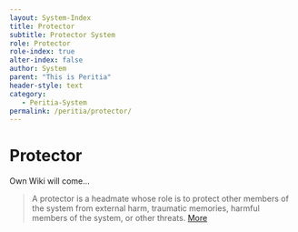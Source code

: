 ```yaml
---
layout: System-Index
title: Protector
subtitle: Protector System
role: Protector
role-index: true
alter-index: false
author: System
parent: "This is Peritia"
header-style: text
category:
   - Peritia-System
permalink: /peritia/protector/
---
```

# Protector
Own Wiki will come...
> A protector is a headmate whose role is to protect other members of the system from external harm, traumatic memories, harmful members of the system, or other threats. [More](https://pluralpedia.org/w/Host)

